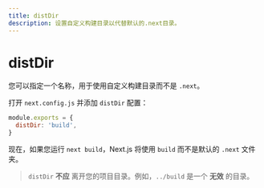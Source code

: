 ```yaml
---
title: distDir
description: 设置自定义构建目录以代替默认的.next目录。
---
```


# distDir

您可以指定一个名称，用于使用自定义构建目录而不是 `.next`。

打开 `next.config.js` 并添加 `distDir` 配置：

```js filename="next.config.js"
module.exports = {
  distDir: 'build',
}
```

现在，如果您运行 `next build`，Next.js 将使用 `build` 而不是默认的 `.next` 文件夹。

> `distDir` **不应** 离开您的项目目录。例如，`../build` 是一个 **无效** 的目录。